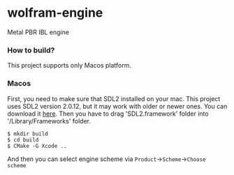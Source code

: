 # wolfram-engine
Metal PBR IBL engine

### How to build?
This project supports only Macos platform.

### Macos

First, you need to make sure that SDL2 installed on your mac. This project uses SDL2 version 2.0.12, but it may work with older or newer ones. You can download it [here](https://www.libsdl.org/download-2.0.php). Then you have to drag 'SDL2.framework' folder into '/Library/Frameworks' folder.

```
$ mkdir build
$ cd build
$ CMake -G Xcode ..
```

And then you can select engine scheme via `Product`->`Scheme`->`Choose scheme`
